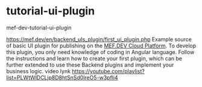 # tutorial-ui-plugin
mef-dev-tutorial-ui-plugin

https://mef.dev/en/backend_uIs_plugin/first_ui_plugin.php
Example source of basic UI plugin for publishing on the  <a href="https://mef.dev/" target="_blank">MEF.DEV Cloud Platform</a>. To develop this plugin, you only need knowledge of coding in Angular language.
Follow the instructions and learn how to create your first plugin, which can be further extended to use these Backend plugins and implement your business logic.
video lynk https://youtube.com/playlist?list=PLWtWlDCLjp8D8htSnSd0lreO5-w3pfli4
